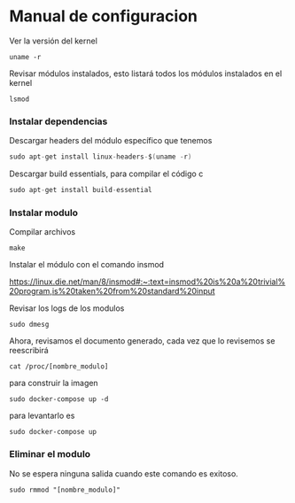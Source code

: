 # Manual de configuracion
Ver la versión del kernel

```
uname -r
```

Revisar módulos instalados, esto listará todos los módulos instalados en el kernel

```
lsmod
```

### Instalar dependencias
Descargar headers del módulo específico que tenemos

```c
sudo apt-get install linux-headers-$(uname -r)
```

Descargar build essentials, para compilar el código c

```c
sudo apt-get install build-essential
```

### Instalar modulo
Compilar archivos

```
make
```

Instalar el módulo con el comando insmod

https://linux.die.net/man/8/insmod#:~:text=insmod%20is%20a%20trivial%20program,is%20taken%20from%20standard%20input

Revisar los logs de los modulos

```
sudo dmesg
```

Ahora, revisamos el documento generado, cada vez que lo revisemos se reescribirá

```
cat /proc/[nombre_modulo]
```

para construir la imagen 

```
sudo docker-compose up -d
```

para levantarlo es 

```
sudo docker-compose up 
```
### Eliminar el modulo
No se espera ninguna salida cuando este comando es exitoso.

```
sudo rmmod "[nombre_modulo]"
```